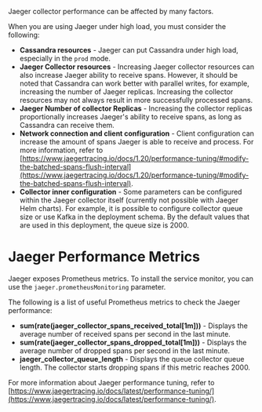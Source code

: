 Jaeger collector performance can be affected by many factors.

When you are using Jaeger under high load, you must consider the following:

* **Cassandra resources** - Jaeger can put Cassandra under high load, especially in the `prod` mode.
* **Jaeger Collector resources** - Increasing Jaeger collector resources can also increase Jaeger ability
  to receive spans. However, it should be noted that Cassandra can work better with parallel writes, for example,
  increasing the number of Jaeger replicas. Increasing the collector resources may not always result in more successfully
  processed spans.
* **Jaeger Number of collector Replicas** - Increasing the collector replicas proportionally increases Jaeger's
  ability to receive spans, as long as Cassandra can receive them.
* **Network connection and client configuration** - Client configuration can increase the amount of spans Jaeger
  is able to receive and process. For more information, refer to
  [https://www.jaegertracing.io/docs/1.20/performance-tuning/#modify-the-batched-spans-flush-interval](https://www.jaegertracing.io/docs/1.20/performance-tuning/#modify-the-batched-spans-flush-interval).
* **Collector inner configuration** - Some parameters can be configured within the Jaeger collector itself
  (currently not possible with Jaeger Helm charts). For example, it is possible to configure collector
  queue size or use Kafka in the deployment schema. By the default values that are used in this deployment,
  the queue size is 2000.

# Jaeger Performance Metrics

Jaeger exposes Prometheus metrics. To install the service monitor, you can use the `jaeger.prometheusMonitoring` parameter.

The following is a list of useful Prometheus metrics to check the Jaeger performance:

* **sum(rate(jaeger_collector_spans_received_total[1m]))** - Displays the average number of received spans per second
  in the last minute.
* **sum(rate(jaeger_collector_spans_dropped_total[1m]))** - Displays the average number of dropped spans per second
  in the last minute.
* **jaeger_collector_queue_length** - Displays the queue collector queue length. The collector starts dropping spans
  if this metric reaches 2000.

For more information about Jaeger performance tuning, refer to
[https://www.jaegertracing.io/docs/latest/performance-tuning/](https://www.jaegertracing.io/docs/latest/performance-tuning/).
